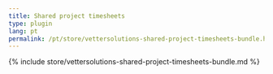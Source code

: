 ```yaml
---
title: Shared project timesheets
type: plugin
lang: pt
permalink: /pt/store/vettersolutions-shared-project-timesheets-bundle.html
---
```


{% include store/vettersolutions-shared-project-timesheets-bundle.md %}
